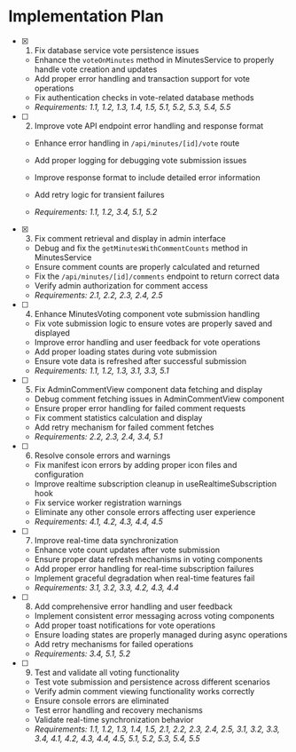 # Implementation Plan

- [x] 1. Fix database service vote persistence issues


  - Enhance the `voteOnMinutes` method in MinutesService to properly handle vote creation and updates
  - Add proper error handling and transaction support for vote operations
  - Fix authentication checks in vote-related database methods
  - _Requirements: 1.1, 1.2, 1.3, 1.4, 1.5, 5.1, 5.2, 5.3, 5.4, 5.5_



- [ ] 2. Improve vote API endpoint error handling and response format
  - Enhance error handling in `/api/minutes/[id]/vote` route
  - Add proper logging for debugging vote submission issues
  - Improve response format to include detailed error information



  - Add retry logic for transient failures
  - _Requirements: 1.1, 1.2, 3.4, 5.1, 5.2_

- [x] 3. Fix comment retrieval and display in admin interface





  - Debug and fix the `getMinutesWithCommentCounts` method in MinutesService
  - Ensure comment counts are properly calculated and returned
  - Fix the `/api/minutes/[id]/comments` endpoint to return correct data
  - Verify admin authorization for comment access
  - _Requirements: 2.1, 2.2, 2.3, 2.4, 2.5_

- [ ] 4. Enhance MinutesVoting component vote submission handling
  - Fix vote submission logic to ensure votes are properly saved and displayed
  - Improve error handling and user feedback for vote operations
  - Add proper loading states during vote submission
  - Ensure vote data is refreshed after successful submission
  - _Requirements: 1.1, 1.2, 1.3, 3.1, 3.3, 5.1_

- [ ] 5. Fix AdminCommentView component data fetching and display
  - Debug comment fetching issues in AdminCommentView component
  - Ensure proper error handling for failed comment requests
  - Fix comment statistics calculation and display
  - Add retry mechanism for failed comment fetches
  - _Requirements: 2.2, 2.3, 2.4, 3.4, 5.1_

- [ ] 6. Resolve console errors and warnings
  - Fix manifest icon errors by adding proper icon files and configuration
  - Improve realtime subscription cleanup in useRealtimeSubscription hook
  - Fix service worker registration warnings
  - Eliminate any other console errors affecting user experience
  - _Requirements: 4.1, 4.2, 4.3, 4.4, 4.5_

- [ ] 7. Improve real-time data synchronization
  - Enhance vote count updates after vote submission
  - Ensure proper data refresh mechanisms in voting components
  - Add proper error handling for real-time subscription failures
  - Implement graceful degradation when real-time features fail
  - _Requirements: 3.1, 3.2, 3.3, 4.2, 4.3, 4.4_

- [ ] 8. Add comprehensive error handling and user feedback
  - Implement consistent error messaging across voting components
  - Add proper toast notifications for vote operations
  - Ensure loading states are properly managed during async operations
  - Add retry mechanisms for failed operations
  - _Requirements: 3.4, 5.1, 5.2_

- [ ] 9. Test and validate all voting functionality
  - Test vote submission and persistence across different scenarios
  - Verify admin comment viewing functionality works correctly
  - Ensure console errors are eliminated
  - Test error handling and recovery mechanisms
  - Validate real-time synchronization behavior
  - _Requirements: 1.1, 1.2, 1.3, 1.4, 1.5, 2.1, 2.2, 2.3, 2.4, 2.5, 3.1, 3.2, 3.3, 3.4, 4.1, 4.2, 4.3, 4.4, 4.5, 5.1, 5.2, 5.3, 5.4, 5.5_